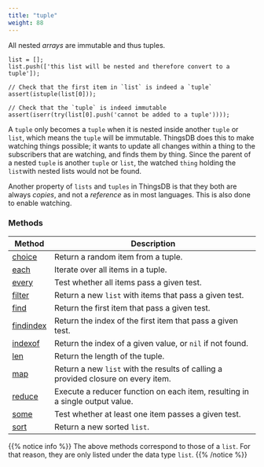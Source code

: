 ```yaml
---
title: "tuple"
weight: 88
---
```


All nested *arrays* are immutable and thus tuples.

```thingsdb,should_pass
list = [];
list.push(['this list will be nested and therefore convert to a tuple']);

// Check that the first item in `list` is indeed a `tuple`
assert(istuple(list[0]));

// Check that the `tuple` is indeed immutable
assert(iserr(try(list[0].push('cannot be added to a tuple'))));
```

A `tuple` only becomes a `tuple` when it is nested inside another `tuple` or `list`, which means the `tuple` will be immutable.
ThingsDB does this to make watching things possible; it wants to update all changes within a thing to the subscribers that are watching, and finds them by thing. Since the parent of a nested `tuple` is another `tuple` or `list`, the watched `thing` holding the `list`with nested lists would not be found.

Another property of `lists` and `tuples` in ThingsDB is that they both are always *copies*, and not a *reference* as in most languages. This is also done to enable watching.

### Methods

Method | Description
------ | -----------
[choice](../list/choice) | Return a random item from a tuple. 
[each](../list/each) | Iterate over all items in a tuple.
[every](../list/every) | Test whether all items pass a given test. 
[filter](../list/filter) | Return a new `list` with items that pass a given test. 
[find](../list/find) | Return the first item that pass a given test. 
[findindex](../list/findindex) | Return the index of the first item that pass a given test. 
[indexof](../list/indexof) | Return the index of a given value, or `nil` if not found. 
[len](../list/len) | Return the length of the tuple. 
[map](../list/map) | Return a new `list` with the results of calling a provided closure on every item. 
[reduce](../list/reduce) | Execute a reducer function on each item, resulting in a single output value. 
[some](../list/some) | Test whether at least one item passes a given test. 
[sort](../list/sort) | Return a new sorted `list`. 

{{% notice info %}}
The above methods correspond to those of a `list`. For that reason, they are only listed under the data type `list`.
{{% /notice %}}
